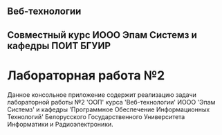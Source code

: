## Веб-технологии
## Совместный курс ИООО Эпам Системз и кафедры ПОИТ БГУИР
# Лабораторная работа №2

Данное консольное приложение содержит реализацию задачи лабораторной работы №2 'ООП' курса 'Веб-технологии' ИООО 'Эпам Системз' и кафедры 'Программное Обеспечение Информационных Технологий' Белорусского Государственного Университета Информатики и Радиоэлектроники.